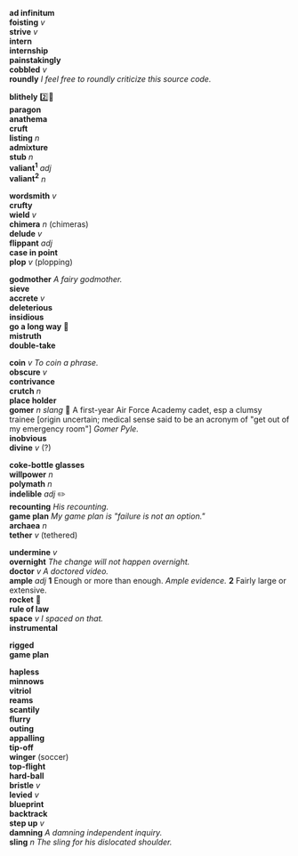 
__ad infinitum__  
__foisting__ _v_  
__strive__ _v_  
__intern__  
__internship__  
__painstakingly__  
__cobbled__ _v_  
__roundly__ _I feel free to roundly criticize this source code._  

__blithely__ :two::hammer:  
__paragon__  
__anathema__  
__cruft__  
__listing__ _n_   
__admixture__  
__stub__ _n_  
__valiant<sup>1</sup>__ _adj_  
__valiant<sup>2</sup>__ _n_  

__wordsmith__ _v_  
__crufty__  
__wield__ _v_  
__chimera__ _n_ (chimeras)  
__delude__ _v_  
__flippant__ _adj_  
__case in point__  
__plop__ _v_ (plopping)  

__godmother__ _A fairy godmother._  
__sieve__  
__accrete__ _v_  
__deleterious__  
__insidious__  
__go a long way__ :dart:  
__mistruth__  
__double-take__  

__coin__ _v_ _To coin a phrase._  
__obscure__ _v_  
__contrivance__  
__crutch__ _n_  
__place holder__  
__gomer__ _n_ _slang_ :dart: A first-year Air Force Academy cadet, esp a clumsy trainee [origin uncertain; medical sense said to be an acronym of "get out of my emergency room"] _Gomer Pyle._  
__inobvious__  
__divine__ _v_ (?)  

__coke-bottle glasses__  
__willpower__ _n_  
__polymath__ _n_  
__indelible__ _adj_ :pencil2:  
__recounting__ _His recounting._  
__game plan__ _My game plan is "failure is not an option."_  
__archaea__ _n_  
__tether__ _v_ (tethered)  

__undermine__ _v_  
__overnight__ _The change will not happen overnight._  
__doctor__ _v_ _A doctored video._  
__ample__ _adj_ __1__ Enough or more than enough. _Ample evidence._ __2__ Fairly large or extensive.  
__rocket__ :mega:  
__rule of law__  
__space__ _v_ _I spaced on that._  
__instrumental__  

__rigged__  
__game plan__  

__hapless__  
__minnows__  
__vitriol__  
__reams__  
__scantily__  
__flurry__  
__outing__  
__appalling__  
__tip-off__  
__winger__ (soccer)  
__top-flight__  
__hard-ball__  
__bristle__ _v_  
__levied__ _v_  
__blueprint__  
__backtrack__  
__step up__ _v_  
__damning__ _A damning independent inquiry._  
__sling__ _n_ _The sling for his dislocated shoulder._  
